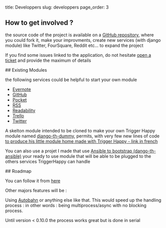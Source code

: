 title: Developpers
slug: developpers
page_order: 3

## How to get involved ?

the source code of the project is available on a [GitHub repository](https://github.com/foxmask/django-th), where you could fork it, make your improvments, create new services (with django module) like Twitter, FourSquare, Reddit etc... to expand the project

If you find some issues linked to the application, do not hesitate [open a ticket](https://github.com/foxmask/django-th/issues/new) and provide the maximum of details

## Existing Modules

the following services could be helpful to start your own module

* [Evernote](https://github.com/foxmask/django-th/tree/master/th_evernote)
* [GitHub](https://github.com/)
* [Pocket](https://github.com/foxmask/django-th/tree/master/th_pocket)
* [RSS](https://github.com/foxmask/django-th/tree/master/th_rss)
* [Readability](https://github.com/foxmask/django-th/tree/master/th_readability)
* [Trello](https://github.com/foxmask/django-th/tree/master/th_trello)
* [Twitter](https://github.com/foxmask/django-th/tree/master/th_twitter)

A skelton module intended to be cloned to make your own Trigger Happy module named [django-th-dummy](https://github.com/foxmask/django-th-dummy), permits, with very few new lines of code [to produce his little module home made with Trigger Happy - link in french](http://foxmask.trigger-happy.eu/post/2013/12/09/trigger-happy-comment-pondre-son-propre-module)

You can also use a projet I made that use [Ansible to bootstrap (dango-th-ansible)](https://github.com/foxmask/django-th-ansible) your ready to use module that will be able to be plugged to the others services TriggerHappy can handle

## Roadmap

You can follow it from [here](https://github.com/foxmask/django-th/issues/milestones)

Other majors features will be : 

Using [Autobahn](http://autobahn.ws) or anything else like that. This would speed up the handling process : in other words : being multiprocess/async with no blocking process.

Until version < 0.10.0 the process works great but is done in serial
